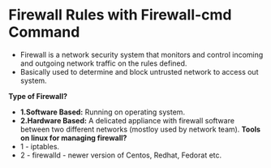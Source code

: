 # Firewall Rules with Firewall-cmd Command

- Firewall is a network security system that monitors and control incoming and outgoing network traffic on the rules defined.
- Basically used to determine and block untrusted network to access out system.

**Type of Firewall?**
  - **1.Software Based:** Running on operating system.
  - **2.Hardware Based:** A delicated appliance with firewall software between two different networks (mostloy used by network team).
**Tools on linux for managing firewall?**
  - 1 - iptables.
  - 2 - firewalld - newer version of Centos, Redhat, Fedorat etc.